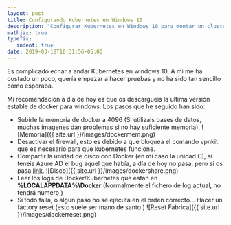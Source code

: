 ```yaml
---
layout: post
title: Configurando Kubernetes en Windows 10    
description: "Configurar Kubernetes en Windows 10 para montar un cluster no es un camino de rosas, pero aquí te enseño algun truco que te puede ayudar a desatascar cosas."
mathjax: true
typefix:
   indent: true
date: 2019-03-18T10:31:56-05:00
---
```

Es complicado echar a andar Kubernetes en windows 10. A mi me ha costado un poco, quería empezar a hacer pruebas y no ha sido tan sencillo como esperaba.

Mi recomendación a día de hoy es que os descargueis la ultima versión estable de docker para windows.
Los pasos que he seguido han sido:
 - Subirle la memoria de docker a 4096 (Si utilizais bases de datos, muchas imagenes dan problemas si no hay suficiente memoria).
   ![Memoria]({{ site.url }}/images/dockermem.png)
 - Desactivar el firewall, esto es debido a que bloquea el comando vpnkit que es necesario para que kubernetes funcione.
 - Compartir la unidad de disco con Docker (en mi caso la unidad C), si teneis Azure AD el bug aquel que había, a día de hoy no pasa, pero si os pasa [link](https://dagope.github.io/2019/03/10/compartir-discos-docker-usuario-azuread/).
    ![Disco]({{ site.url }}/images/dockershare.png)
 - Leer los logs de Docker/Kubernetes que estan en **%LOCALAPPDATA%\Docker** (Normalmente el fichero de log actual, no tendrá numero )
 - Si todo falla, o algun paso no se ejecuta en el orden correcto... Hacer un factory reset (esto suele ser mano de santo.)
    ![Reset Fabrica]({{ site.url }}/images/dockerreset.png)